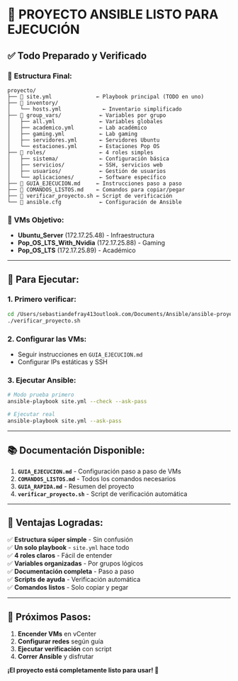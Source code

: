 # 🎉 **PROYECTO ANSIBLE LISTO PARA EJECUCIÓN**

## ✅ **Todo Preparado y Verificado**

### 📁 **Estructura Final:**
```
proyecto/
├── 📄 site.yml              ← Playbook principal (TODO en uno)
├── 📁 inventory/
│   └── hosts.yml             ← Inventario simplificado  
├── 📁 group_vars/            ← Variables por grupo
│   ├── all.yml              ← Variables globales
│   ├── academico.yml        ← Lab académico
│   ├── gaming.yml           ← Lab gaming
│   ├── servidores.yml       ← Servidores Ubuntu
│   └── estaciones.yml       ← Estaciones Pop OS
├── 📁 roles/                 ← 4 roles simples
│   ├── sistema/             ← Configuración básica
│   ├── servicios/           ← SSH, servicios web
│   ├── usuarios/            ← Gestión de usuarios
│   └── aplicaciones/        ← Software específico
├── 📖 GUIA_EJECUCION.md     ← Instrucciones paso a paso
├── 📖 COMANDOS_LISTOS.md    ← Comandos para copiar/pegar
├── 🔧 verificar_proyecto.sh ← Script de verificación
└── 📖 ansible.cfg            ← Configuración de Ansible
```

### 🎯 **VMs Objetivo:**
- **Ubuntu_Server** (172.17.25.48) - Infraestructura
- **Pop_OS_LTS_With_Nvidia** (172.17.25.88) - Gaming
- **Pop_OS_LTS** (172.17.25.89) - Académico

---

## 🚀 **Para Ejecutar:**

### **1. Primero verificar:**
```bash
cd /Users/sebastiandefray413outlook.com/Documents/Ansible/ansible-proyecto
./verificar_proyecto.sh
```

### **2. Configurar las VMs:**
- Seguir instrucciones en `GUIA_EJECUCION.md`
- Configurar IPs estáticas y SSH

### **3. Ejecutar Ansible:**
```bash
# Modo prueba primero
ansible-playbook site.yml --check --ask-pass

# Ejecutar real
ansible-playbook site.yml --ask-pass
```

---

## 📚 **Documentación Disponible:**

1. **`GUIA_EJECUCION.md`** - Configuración paso a paso de VMs
2. **`COMANDOS_LISTOS.md`** - Todos los comandos necesarios
3. **`GUIA_RAPIDA.md`** - Resumen del proyecto
4. **`verificar_proyecto.sh`** - Script de verificación automática

---

## 🎉 **Ventajas Logradas:**

✅ **Estructura súper simple** - Sin confusión  
✅ **Un solo playbook** - `site.yml` hace todo  
✅ **4 roles claros** - Fácil de entender  
✅ **Variables organizadas** - Por grupos lógicos  
✅ **Documentación completa** - Paso a paso  
✅ **Scripts de ayuda** - Verificación automática  
✅ **Comandos listos** - Solo copiar y pegar  

---

## 🔄 **Próximos Pasos:**

1. **Encender VMs** en vCenter
2. **Configurar redes** según guía
3. **Ejecutar verificación** con script
4. **Correr Ansible** y disfrutar

**¡El proyecto está completamente listo para usar! 🎯**